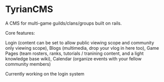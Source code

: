 TyrianCMS
=========

A CMS for multi-game guilds/clans/groups built on rails.

Core features:


Login (content can be set to allow public viewing scope and community only viewing scope),
Blogs (multimedia, drop your vlog in here too),
Game Pages (team rosters, ranks, tutorials / tranining content, and a light knowledge base wiki),
Calendar (organize events with your fellow community members)


Currently working on the login system